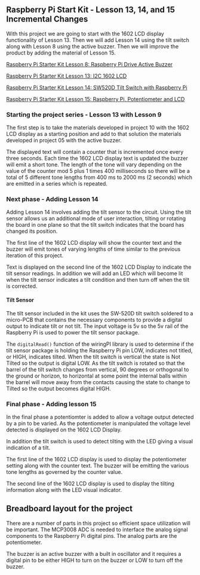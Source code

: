 ## Raspberry Pi Start Kit - Lesson 13, 14, and 15 Incremental Changes

With this project we are going to start with the 1602 LCD display functionality of
Lesson 13. Then we will add Lesson 14 using the tilt switch along with Lesson 8
using the active buzzer. Then we will improve the product by adding the
material of Lesson 15.

[Raspberry Pi Starter Kit Lesson 8: Raspberry Pi Drive Active Buzzer](http://osoyoo.com/2017/06/28/raspberry-pi-3-buzzer/)

[Raspberry Pi Starter Kit Lesson 13: I2C 1602 LCD](http://osoyoo.com/2017/07/03/raspbery-pi3-drive-i2c-1602-lcd/)

[Raspberry Pi Starter Kit Lesson 14: SW520D Tilt Switch with Raspberry Pi](http://osoyoo.com/2017/06/19/raspberry-tilt-switch/)

[Raspberry Pi Starter Kit Lesson 15: Raspberry Pi, Potentiometer and LCD](http://osoyoo.com/2017/07/04/raspberry-pi-potentiometer/)

### Starting the project series - Lesson 13 with Lesson 9

The first step is to take the materials developed in project 10 with the 1602 LCD display as a
starting position and add to that solution the materials developed in project 05 with the
active buzzer.

The displayed text will contain a counter that is incremented once every three seconds. Each time the
1602 LCD display text is updated the buzzer will emit a short tone. The length of the tone will vary
depending on the value of the counter mod 5 plus 1 times 400 milliseconds so there will be a total of
5 different tone lengths from 400 ms to 2000 ms (2 seconds) which are emitted in a series which is
repeated.

### Next phase - Adding Lesson 14
Adding Lesson 14 involves adding the tilt sensor to the circuit. Using the tilt sensor allows us an
additional mode of user interaction, tilting or rotating the board in one plane so that the tilt
switch indicates that the board has changed its position.

The first line of the 1602 LCD display will show the counter text and the buzzer will emit tones
of varying lengths of time similar to the previous iteration of this project.

Text is displayed on the second line of the 1602 LCD Display to indicate the tilt sensor readings.
In addition we will add an LED which will become lit when the tilt sensor indicates a tilt condition
and then turn off when the tilt is corrected.

#### Tilt Sensor

The tilt sensor included in the kit uses the SW-520D tilt switch soldered to a micro-PCB that contains
the necessary components to provide a digital output to indicate tilt or not tilt. The input voltage
is 5v so the 5v rail of the Raspberry Pi is used to power the tilt sensor package.

The `digitalRead()` function of the wiringPI library is used to determine if the tilt sensor package
is holding the Raspberry Pi pin LOW, indicates not titled, or HIGH, indicates tilted. When the tilt
switch is vertical the state is Not Tilted so the output is digital LOW. As the tilt switch is
rotated so that the barrel of the tilt switch changes from vertical, 90 degrees or orthogonal to the
ground or horizon, to horizontal at some point the internal balls within the barrel will move
away from the contacts causing the state to change to Tilted so the output becomes digital HIGH.

### Final phase - Adding lesson 15

In the final phase a potentiomter is added to allow a voltage output detected by a pin to be varied.
As the potentiometer is manipulated the voltage level detected is displayed on the 1602 LCD Display.

In addition the tilt switch is used to detect tilting with the LED giving a visual indication of a
tilt.

The first line of the 1602 LCD display is used to display the potentiometer setting along with the
counter text. The buzzer will be emitting the various tone lengths as governed by the counter value.

The second line of the 1602 LCD display is used to display the tilting information along with the
LED visual indicator.

## Breadboard layout for the project

There are a number of parts in this project so efficient space utilization will be important.
The MCP3008 ADC is needed to interface the analog signal components to the Raspberry Pi digital pins.
The analog parts are the potentiometer.

The buzzer is an active buzzer with a built in oscillator and it requires a digital pin to be
either HIGH to turn on the buzzer or LOW to turn off the buzzer.


